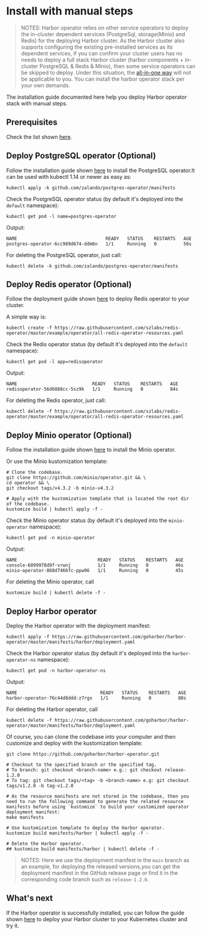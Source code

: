 # Install with manual steps

> NOTES: Harbor operator relies on other service operators to deploy the in-cluster dependent services (PostgreSql, storage(Minio) and Redis) for the deploying Harbor cluster. As the Harbor cluster also supports configuring the existing pre-installed services as its dependent services, if you can confirm your cluster users has no needs to deploy a full stack Harbor cluster (harbor components + in-cluster PostgreSQL & Redis & Minio), then some service operators can be skipped to deploy. Under this situation, the [all-in-one way](./kustomization-all-in-one.md) will not be applicable to you. You can install the harbor operator stack per your own demands.

The installation guide documented here help you deploy Harbor operator stack with manual steps.

## Prerequisites

Check the list shown [here](./kustomization-all-in-one.md#prerequisites).

## Deploy PostgreSQL operator (Optional)

Follow the installation guide shown [here](https://github.com/zalando/postgres-operator/blob/master/docs/quickstart.md#configuration-options) to install the PostgreSQL operator.It can be used with kubectl 1.14 or newer as easy as:

```shell script
kubectl apply -k github.com/zalando/postgres-operator/manifests
```

Check the PostgreSQL operator status (by default it's deployed into the `default` namespace):

```shell
kubectl get pod -l name=postgres-operator
```

Output:

```log
NAME                                 READY   STATUS    RESTARTS   AGE
postgres-operator-6cc989d674-ddm6n   1/1     Running   0          56s
```

For deleting the PostgreSQL operator, just call:

```shell
kubectl delete -k github.com/zalando/postgres-operator/manifests
```

## Deploy Redis operator (Optional)

Follow the deployment guide shown [here](https://github.com/szlabs/redis-operator/tree/v1.0.1#operator-deployment-on-kubernetes) to deploy Redis operator to your cluster.

A simple way is:

```shell script
kubectl create -f https://raw.githubusercontent.com/szlabs/redis-operator/master/example/operator/all-redis-operator-resources.yaml
```

Check the Redis operator status (by default it's deployed into the `default` namespace):

```shell
kubectl get pod -l app=redisoperator
```

Output:

```log
NAME                            READY   STATUS    RESTARTS   AGE
redisoperator-56d6888cc-5sz9k   1/1     Running   0          84s
```

For deleting the Redis operator, just call:

```shell
kubectl delete -f https://raw.githubusercontent.com/szlabs/redis-operator/master/example/operator/all-redis-operator-resources.yaml
```

## Deploy Minio operator (Optional)

Follow the installation guide shown [here](https://github.com/minio/operator/tree/v4.3.2#1-install-the-minio-operator) to install the Minio operator.

Or use the Minio kustomization template:

```shell
# Clone the codebase.
git clone https://github.com/minio/operator.git && \
cd operator && \
git checkout tags/v4.3.2 -b minio-v4.3.2

# Apply with the kustomization template that is located the root dir of the codebase.
kustomize build | kubectl apply -f -
```

Check the Minio operator status (by default it's deployed into the `minio-operator` namespace):

```shell
kubectl get pod -n minio-operator
```

Output:

```log
NAME                              READY   STATUS    RESTARTS   AGE
console-6899978d9f-vrwnj          1/1     Running   0          46s
minio-operator-868d7466fc-ppw96   1/1     Running   0          45s
```

For deleting the Minio operator, call

```shell
kustomize build | kubectl delete -f -
```

## Deploy Harbor operator

Deploy the Harbor operator with the deployment manifest:

```shell
kubectl apply -f https://raw.githubusercontent.com/goharbor/harbor-operator/master/manifests/harbor/deployment.yaml
```

Check the Harbor operator status (by default it's deployed into the `harbor-operator-ns` namespace):

```shell
kubectl get pod -n harbor-operator-ns
```

Output:

```shell
NAME                               READY   STATUS    RESTARTS   AGE
harbor-operator-76c44d8ddd-z7rgx   1/1     Running   0          80s
```

For deleting the Harbor operator, call

```shell
kubectl delete -f https://raw.githubusercontent.com/goharbor/harbor-operator/master/manifests/harbor/deployment.yaml
```

Of course, you can clone the codebase into your computer and then customize and deploy with the kustomization template:

```shell
git clone https://github.com/goharbor/harbor-operator.git

# Checkout to the specified branch or the specified tag.
# To branch: git checkout <branch-name> e.g.: git checkout release-1.2.0
# To tag: git checkout tags/<tag> -b <branch-name> e.g: git checkout tags/v1.2.0 -b tag-v1.2.0

# As the resource manifests are not stored in the codebase, then you need to run the following command to generate the related resource manifests before using `kustomize` to build your customized operator deployment manifest:
make manifests

# Use kustomization template to deploy the Harbor operator.
kustomize build manifests/harbor | kubectl apply -f -

# Delete the Harbor operator.
## kustomize build manifests/harbor | kubectl delete -f -
```

>NOTES: Here we use the deployment manifest in the `main` branch as an example, for deploying the released versions,you can get the deployment manifest in the GitHub release page or find it in the corresponding code branch such as `release-1.2.0`.

## What's next

If the Harbor operator is successfully installed, you can follow the guide shown [here](../tutorial.md#deploy-harbor-cluster) to deploy your Harbor cluster to your Kubernetes cluster and try it.
